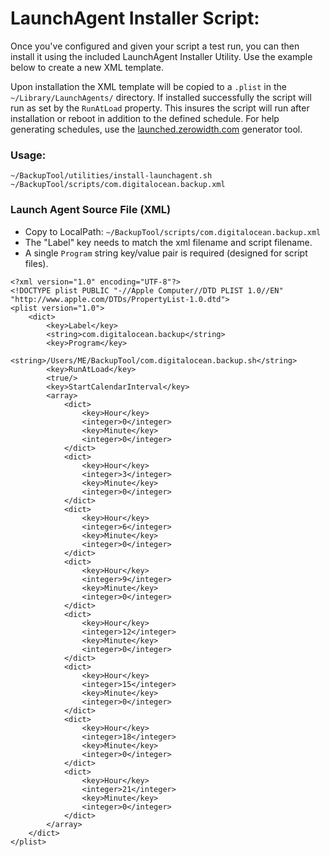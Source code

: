 # LaunchAgent Installer Script:

Once you've configured and given your script a test run, you can then install it using the included LaunchAgent 
Installer Utility. Use the example below to create a new XML template. 

Upon installation the XML template will be copied to a `.plist` in the  `~/Library/LaunchAgents/` directory. If installed successfully 
the script will run as set by the `RunAtLoad` property.  This insures the script will run after installation or reboot 
in addition to the defined schedule. For help generating schedules, use the 
[launched.zerowidth.com](http://launched.zerowidth.com/) generator tool.

### Usage: 
```
~/BackupTool/utilities/install-launchagent.sh ~/BackupTool/scripts/com.digitalocean.backup.xml
```

### Launch Agent Source File (XML)
* Copy to LocalPath: `~/BackupTool/scripts/com.digitalocean.backup.xml`
* The "Label" key needs to match the xml filename and script filename.
* A single `Program` string key/value pair is required (designed for script files).

```
<?xml version="1.0" encoding="UTF-8"?>
<!DOCTYPE plist PUBLIC "-//Apple Computer//DTD PLIST 1.0//EN" "http://www.apple.com/DTDs/PropertyList-1.0.dtd">
<plist version="1.0">
    <dict>
        <key>Label</key>
        <string>com.digitalocean.backup</string>
        <key>Program</key>
        <string>/Users/ME/BackupTool/com.digitalocean.backup.sh</string>
        <key>RunAtLoad</key>
        <true/>
        <key>StartCalendarInterval</key>
        <array>
            <dict>
                <key>Hour</key>
                <integer>0</integer>
                <key>Minute</key>
                <integer>0</integer>
            </dict>
            <dict>
                <key>Hour</key>
                <integer>3</integer>
                <key>Minute</key>
                <integer>0</integer>
            </dict>
            <dict>
                <key>Hour</key>
                <integer>6</integer>
                <key>Minute</key>
                <integer>0</integer>
            </dict>
            <dict>
                <key>Hour</key>
                <integer>9</integer>
                <key>Minute</key>
                <integer>0</integer>
            </dict>
            <dict>
                <key>Hour</key>
                <integer>12</integer>
                <key>Minute</key>
                <integer>0</integer>
            </dict>
            <dict>
                <key>Hour</key>
                <integer>15</integer>
                <key>Minute</key>
                <integer>0</integer>
            </dict>
            <dict>
                <key>Hour</key>
                <integer>18</integer>
                <key>Minute</key>
                <integer>0</integer>
            </dict>
            <dict>
                <key>Hour</key>
                <integer>21</integer>
                <key>Minute</key>
                <integer>0</integer>
            </dict>
        </array>
    </dict>
</plist>

```